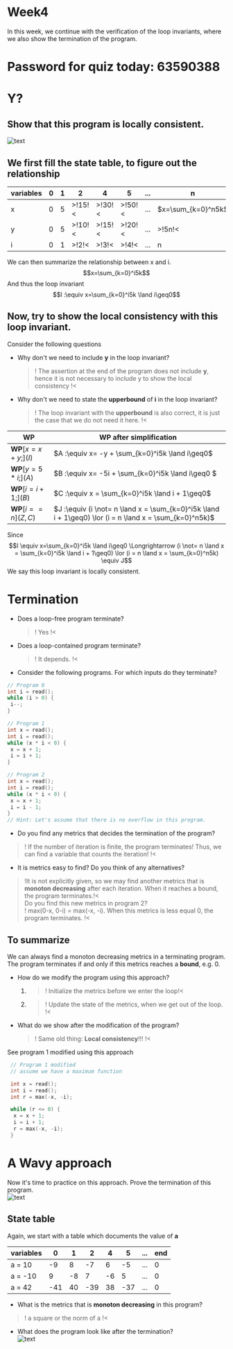 # Week4
In this week, we continue with the verification of the loop invariants, where 
we also show the termination of the program.

# Password for quiz today: 63590388 

# Y?
## Show that this program is locally consistent.
![text](ex01.png) <br>

## We first fill the state table, to figure out the relationship 

| variables | 0 | 1 | 2 | 4 | 5 | ... | n |
| - | - | - | - | - | - | - | - |
| x | 0 | 5| >!15!< | >!30!< | >!50!< | ... | $x=\sum_{k=0}^n5k$ |
| y | 0 | 5 | >!10!< | >!15!< | >!20!< | ... | >!5n!< |
| i | 0 | 1 | >!2!< | >!3!< | >!4!< | ... | n |
We can then summarize the relationship between x and i.
$$x=\sum_{k=0}^i5k$$
And thus the loop invariant
$$I :\equiv x=\sum_{k=0}^i5k \land i\geq0$$

## Now, try to show the local consistency with this loop invariant.
Consider the following questions
  - Why don't we need to include **y** in the loop invariant? <br>
    >! The assertion at the end of the program does not include **y**, hence it is not necessary to include y to show the 
    local consistency !<
  - Why don't we need to state the **upperbound** of **i** in the loop invariant? <br>
    >! The loop invariant with the **upperbound** is also correct, it is just the case that we do not need it here. !<

| WP | WP after simplification |
| - | - |
| $\textbf{WP}[x = x + y;](I)$ | $A :\equiv x= -y + \sum_{k=0}^i5k \land i\geq0$ |
| $\textbf{WP}[y = 5 * i;](A)$ | $B :\equiv x= -5i + \sum_{k=0}^i5k \land i\geq0 $|
| $\textbf{WP}[i = i + 1;](B)$ | $C :\equiv x = \sum_{k=0}^i5k \land i + 1\geq0$ |
| $\textbf{WP}[i == n](Z, C)$ | $J :\equiv (i \not= n \land x = \sum_{k=0}^i5k \land i + 1\geq0) \lor (i = n \land x = \sum_{k=0}^n5k)$| 

Since 
$$I \equiv x=\sum_{k=0}^i5k \land i\geq0 \Longrightarrow (i \not= n \land x = \sum_{k=0}^i5k \land i + 1\geq0) \lor (i = n \land x = \sum_{k=0}^n5k) \equiv J$$
We say this loop invariant is locally consistent.

# Termination 
 - Does a loop-free program terminate? <br>
   >! Yes !<
 - Does a loop-contained program terminate? <br>
   >! It depends. !<
 - Consider the following programs. For which inputs do they terminate?
 ```c
 // Program 0
 int i = read();
 while (i > 0) {
  i--;
 }
 ```
 ```c
 // Program 1
 int x = read();
 int i = read();
 while (x * i < 0) {
  x = x + 1;
  i = i + 1;
 }
 ```
 ```c
 // Program 2
 int x = read();
 int i = read();
 while (x * i < 0) {
  x = x + 1;
  i = i - 1;
 }
 // Hint: Let's assume that there is no overflow in this program.
 ```
 - Do you find any metrics that decides the termination of the program? <br>
  >! If the number of iteration is finite, the program terminates! Thus, we can find a variable that counts the iteration! !<
 - It is metrics easy to find? Do you think of any alternatives? <br>
  >!It is not explicitly given, so we may find another metrics that is **monoton decreasing** after each iteration. 
  When it reaches a bound, the program terminates.!< <br>
  Do you find this new metrics in program 2? <br>
  >! max(0-x, 0-i) = max(-x, -i). When this metrics is less equal 0, the program terminates. !<

## To summarize
We can always find a monoton decreasing metrics in a terminating program. The program terminates if and only if this metrics reaches a **bound**, e.g. 0.  
 - How do we modify the program using this approach?
   1. >! Initialize the metrics before we enter the loop!<
   2. >! Update the state of the metrics, when we get out of the loop. !<
 - What do we show after the modification of the program?
   >! Same old thing: **Local consistency**!!! !<

See program 1 modified using this approach
```c
 // Program 1 modified
 // assume we have a maximum function

 int x = read();
 int i = read();
 int r = max(-x, -i);

 while (r <= 0) {
  x = x + 1;
  i = i + 1;
  r = max(-x, -i);
 }
```

# A Wavy approach
Now it's time to practice on this approach. Prove the termination of this program. <br>
![text](ex03.png)

## State table
Again, we start with a table which documents the value of **a**

| variables | 0 | 1 | 2 | 4 | 5 | ... | end |
| - | - | - | - | - | - | - | - |
| a = 10 | -9 | 8 | -7 | 6 | -5 | ... | 0 |
| a = -10 | 9 | -8 | 7 | -6 | 5 | ... | 0 |
| a = 42 | -41 | 40 | -39 | 38 | -37 | ... | 0 |

 - What is the metrics that is **monoton decreasing** in this program? <br>
  >! a square or the norm of a !<
 - What does the program look like after the termination? <br>
   ![text](annotations_removed.png)
